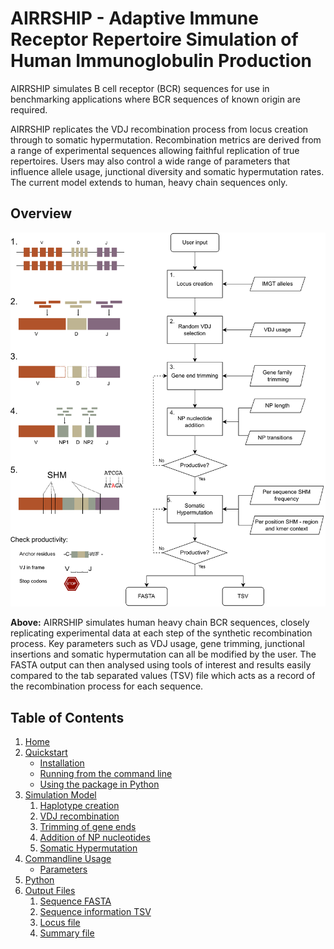 # AIRRSHIP - Adaptive Immune Receptor Repertoire Simulation of Human Immunoglobulin Production

AIRRSHIP simulates B cell receptor (BCR) sequences for use in benchmarking applications where BCR sequences of known origin are required. 

AIRRSHIP replicates the VDJ recombination process from locus creation through to somatic hypermutation. Recombination metrics are derived from a range of experimental sequences allowing faithful replication of true repertoires. Users may also control a wide range of parameters that influence allele usage, junctional diversity and somatic hypermutation rates. The current model extends to human, heavy chain sequences only. 


## Overview

![Algorithm](img/overview_fig.png)

**Above:** AIRRSHIP simulates human heavy chain BCR sequences, closely replicating experimental data at each step of the synthetic recombination process. Key parameters such as VDJ usage, gene trimming, junctional insertions and somatic hypermutation can all be modified by the user. The FASTA output can then analysed using tools of interest and results easily compared to the tab separated values (TSV) file which acts as a record of the recombination process for each sequence.

## Table of Contents

1. [Home](index.md)
2. [Quickstart](quickstart.md)
    * [Installation](quickstart.md#installation)
    * [Running from the command line](quickstart.md#commandline)
    * [Using the package in Python](quickstart.md#python)
3. [Simulation Model](model.md)
    1.  [Haplotype creation](model.md#haplotype)
    2.  [VDJ recombination](model.md#vdj)
    3.  [Trimming of gene ends](model.md#trim)
    4.  [Addition of NP nucleotides](model.md#np)
    5.  [Somatic Hypermutation](model.md#shm)
4. [Commandline Usage](parameters.md)
    * [Parameters](parameters.md#parameters)
5. [Python](python_use.md)
6. [Output Files](output.md)
    1. [Sequence FASTA](output.md#fasta)
    2. [Sequence information TSV](output.md#tsv)
    3. [ Locus file](output.md#locus)
    4. [ Summary file](output.md#summary)
